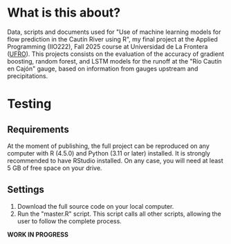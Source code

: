 # What is this about?
Data, scripts and documents used for "Use of machine learning models for flow prediction in the Cautín River using R", my final project at the Applied Programming (IIO222), Fall 2025 course at Universidad de La Frontera ([UFRO](https://www.ufro.cl)). This projects consists on the evaluation of the accuracy of gradient boosting, random forest, and LSTM models for the runoff at the "Río Cautín en Cajón" gauge, based on information from gauges upstream and precipitations.

# Testing
## Requirements
At the moment of publishing, the full project can be reproduced on any computer with R (4.5.0) and Python (3.11 or later) installed.
It is strongly recommended to have RStudio installed. On any case, you will need at least 5 GB of free space on your drive.

## Settings
1. Download the full source code on your local computer.
2. Run the "master.R" script. This script calls all other scripts, allowing the user to follow the complete process.

**WORK IN PROGRESS**
